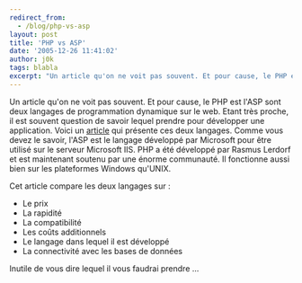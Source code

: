 ```yaml
---
redirect_from:
  - /blog/php-vs-asp
layout: post
title: 'PHP vs ASP'
date: '2005-12-26 11:41:02'
author: j0k
tags: blabla
excerpt: "Un article qu'on ne voit pas souvent. Et pour cause, le PHP est l'ASP sont deux langages de programmation dynamique sur le web. Etant très proche, il est souvent question de savoir lequel prendre pour développer une application.     \nVoici un [article](http://www.webpronews.com/expertarticles/expertarticles/wpn-62-20051222ASPvsPHP.html) qui présente ces      …"
---
```


Un article qu'on ne voit pas souvent. Et pour cause, le PHP est l'ASP sont deux langages de programmation dynamique sur le web. Etant très proche, il est souvent question de savoir lequel prendre pour développer une application.
Voici un [article](http://www.webpronews.com/expertarticles/expertarticles/wpn-62-20051222ASPvsPHP.html) qui présente ces deux langages. Comme vous devez le savoir, l'ASP est le langage développé par Microsoft pour être utilisé sur le serveur Microsoft IIS. PHP a été développé par Rasmus Lerdorf et est maintenant soutenu par une énorme communauté. Il fonctionne aussi bien sur les plateformes Windows qu'UNIX.

Cet article compare les deux langages sur :
* Le prix
* La rapidité
* La compatibilité
* Les coûts additionnels
* Le langage dans lequel il est développé
* La connectivité avec les bases de données

Inutile de vous dire lequel il vous faudrai prendre ...
